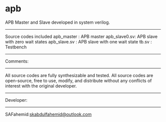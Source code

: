 # apb
APB Master and Slave developed in system verilog.
***********************************************************************************************************************************************

Source codes included
apb_master : APB master
apb_slave0.sv: APB slave with zero wait states
apb_slave.sv : APB slave with one wait state
tb.sv : Testbench

*************************************************************************************************************************************************

Comments:
__________________________________________________________________________________________________________________________________________________

All source codes are fully synthesizable and tested. All source codes are open-source, free to use, modify, and distribute without any conflicts of interest with the original developer.

**************************************************************************************************************************************************

Developer:
_______________________________________________________________________________________________________________________________________________

SAFahemid:skabdulfahemid@outlook.com
